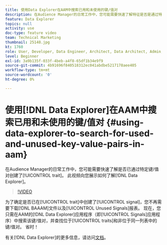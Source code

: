 ```yaml
---
title: 使用Data Explorer在AAM中搜索已用和未使用的键/值对
description: 在Audience Manager的日常工作中，您可能需要快速了解特征是否是通过特定键/值对创建的。 此视频向您展示如何了解Data Explorer。
feature: Data Explorer
topics: null
activity: use
doc-type: feature video
team: Technical Marketing
thumbnail: 25148.jpg
kt: 1760
role: User, Developer, Data Engineer, Architect, Data Architect, Admin, Leader
level: Beginner
exl-id: 3a9b135f-033f-4beb-a4f8-65df1b34e9f9
source-git-commit: 4b91696f840518312ec041abdbe5217178aee405
workflow-type: tm+mt
source-wordcount: '0'
ht-degree: 0%

---
```


# 使用[!DNL Data Explorer]在AAM中搜索已用和未使用的键/值对 {#using-data-explorer-to-search-for-used-and-unused-key-value-pairs-in-aam}

在Audience Manager的日常工作中，您可能需要快速了解是否已通过特定键/值对创建了[!UICONTROL trait]。 此视频向您展示如何了解[!DNL Data Explorer]。

>[!VIDEO](https://video.tv.adobe.com/v/25148/?quality=12)

为了确定是否已在[!UICONTROL trait]中创建了[!UICONTROL signal]，您不再需要下载[!DNL BAAAM]文件以及[!UICONTROL Unused Signals]报表。 现在，您只需在AAM的[!DNL Data Explorer]应用程序（即[!UICONTROL Signals]应用程序）中搜索该键/值对，并查找位于[!UICONTROL traits]和非位于同一列表中的键/值对。 省时！

有关[!DNL Data Explorer]的更多信息，请访问[文档](https://experiencecloud.adobe.com/resources/help/en_US/aam/data-explorer.html)。
